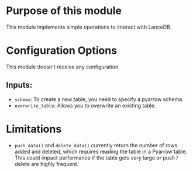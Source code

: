 # Purpose of this module

This module implements simple operations to interact with LanceDB.

# Configuration Options
This module doesn't receive any configuration.

## Inputs:
 - `schema`: To create a new table, you need to specify a pyarrow schema.
 - `overwrite_table`: Allows you to overwrite an existing table.


# Limitations
- `push_data()` and `delete_data()` currently return the number of rows added and deleted, which requires reading the table in a Pyarrow table. This could impact performance if the table gets very large or push / delete are highly frequent.
